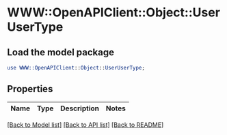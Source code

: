 # WWW::OpenAPIClient::Object::UserUserType

## Load the model package
```perl
use WWW::OpenAPIClient::Object::UserUserType;
```

## Properties
Name | Type | Description | Notes
------------ | ------------- | ------------- | -------------

[[Back to Model list]](../README.md#documentation-for-models) [[Back to API list]](../README.md#documentation-for-api-endpoints) [[Back to README]](../README.md)


